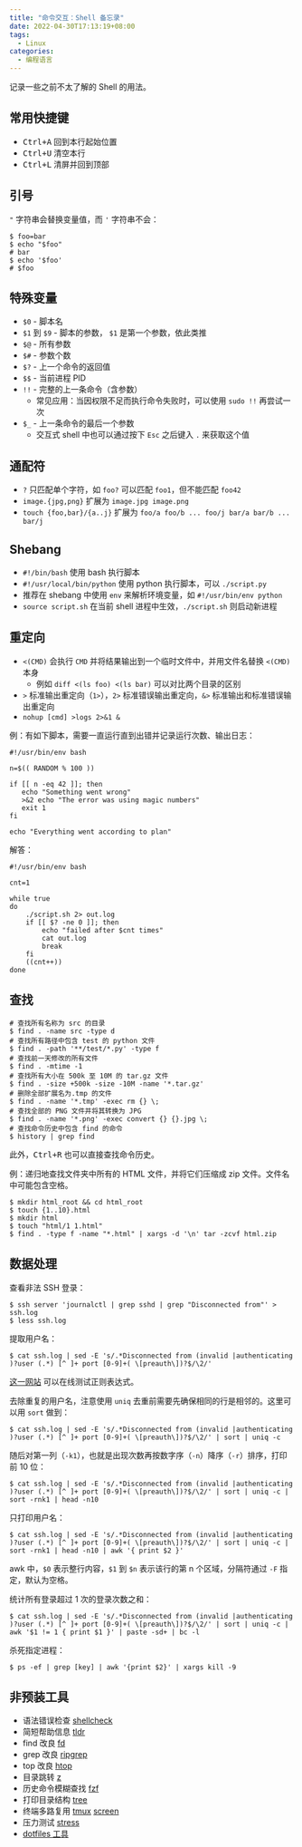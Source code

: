 ```yaml
---
title: "命令交互：Shell 备忘录"
date: 2022-04-30T17:13:19+08:00
tags:
  - Linux
categories:
  - 编程语言
---
```


记录一些之前不太了解的 Shell 的用法。

<!--more-->

## 常用快捷键
- <kbd>Ctrl+A</kbd> 回到本行起始位置
- <kbd>Ctrl+U</kbd> 清空本行
- <kbd>Ctrl+L</kbd> 清屏并回到顶部

## 引号
`"` 字符串会替换变量值，而 `'` 字符串不会：
```shell
$ foo=bar
$ echo "$foo"
# bar
$ echo '$foo'
# $foo
```

## 特殊变量
-   `$0` - 脚本名
-   `$1` 到 `$9` - 脚本的参数， `$1` 是第一个参数，依此类推
-   `$@` - 所有参数
-   `$#` - 参数个数
-   `$?` - 上一个命令的返回值
-   `$$` - 当前进程 PID
-   `!!` - 完整的上一条命令（含参数）
	- 常见应用：当因权限不足而执行命令失败时，可以使用 `sudo !!` 再尝试一次
-   `$_` - 上一条命令的最后一个参数
	- 交互式 shell 中也可以通过按下 `Esc` 之后键入 `.` 来获取这个值

## 通配符
- `?` 只匹配单个字符，如 `foo?` 可以匹配 `foo1`，但不能匹配 `foo42`
- `image.{jpg,png}` 扩展为 `image.jpg image.png`
- `touch {foo,bar}/{a..j}` 扩展为 `foo/a foo/b ... foo/j bar/a bar/b ... bar/j`

## Shebang
- `#!/bin/bash` 使用 bash 执行脚本
- `#!/usr/local/bin/python` 使用 python 执行脚本，可以 `./script.py`
- 推荐在 shebang 中使用 `env` 来解析环境变量，如 `#!/usr/bin/env python`
- `source script.sh` 在当前 shell 进程中生效，`./script.sh` 则启动新进程

## 重定向
- `<(CMD)` 会执行 `CMD` 并将结果输出到一个临时文件中，并用文件名替换 `<(CMD)` 本身
	- 例如 `diff <(ls foo) <(ls bar)` 可以对比两个目录的区别
- `>` 标准输出重定向（`1>`），`2>` 标准错误输出重定向，`&>` 标准输出和标准错误输出重定向
- `nohup [cmd] >logs 2>&1 &`

例：有如下脚本，需要一直运行直到出错并记录运行次数、输出日志：
```shell
#!/usr/bin/env bash

n=$(( RANDOM % 100 ))

if [[ n -eq 42 ]]; then
   echo "Something went wrong"
   >&2 echo "The error was using magic numbers"
   exit 1
fi

echo "Everything went according to plan"
```

解答：
```shell
#!/usr/bin/env bash

cnt=1

while true
do
    ./script.sh 2> out.log
    if [[ $? -ne 0 ]]; then
        echo "failed after $cnt times"
        cat out.log
        break
    fi
    ((cnt++))
done
```

## 查找
```shell
# 查找所有名称为 src 的目录
$ find . -name src -type d
# 查找所有路径中包含 test 的 python 文件
$ find . -path '**/test/*.py' -type f
# 查找前一天修改的所有文件
$ find . -mtime -1
# 查找所有大小在 500k 至 10M 的 tar.gz 文件
$ find . -size +500k -size -10M -name '*.tar.gz'
# 删除全部扩展名为.tmp 的文件
$ find . -name '*.tmp' -exec rm {} \;
# 查找全部的 PNG 文件并将其转换为 JPG
$ find . -name '*.png' -exec convert {} {}.jpg \;
# 查找命令历史中包含 find 的命令
$ history | grep find
```

此外，<kbd>Ctrl+R</kbd> 也可以直接查找命令历史。

例：递归地查找文件夹中所有的 HTML 文件，并将它们压缩成 zip 文件。文件名中可能包含空格。

```shell
$ mkdir html_root && cd html_root
$ touch {1..10}.html
$ mkdir html
$ touch "html/1 1.html"
$ find . -type f -name "*.html" | xargs -d '\n' tar -zcvf html.zip
```

## 数据处理
查看非法 SSH 登录：
```shell
$ ssh server 'journalctl | grep sshd | grep "Disconnected from"' > ssh.log
$ less ssh.log
```
提取用户名：
```shell
$ cat ssh.log | sed -E 's/.*Disconnected from (invalid |authenticating )?user (.*) [^ ]+ port [0-9]+( \[preauth\])?$/\2/'
```
[这一网站](https://regex101.com) 可以在线测试正则表达式。

去除重复的用户名，注意使用 `uniq` 去重前需要先确保相同的行是相邻的。这里可以用 `sort` 做到：
```shell
$ cat ssh.log | sed -E 's/.*Disconnected from (invalid |authenticating )?user (.*) [^ ]+ port [0-9]+( \[preauth\])?$/\2/' | sort | uniq -c
```
随后对第一列（`-k1`），也就是出现次数再按数字序（`-n`）降序（`-r`）排序，打印前 10 位：
```shell
$ cat ssh.log | sed -E 's/.*Disconnected from (invalid |authenticating )?user (.*) [^ ]+ port [0-9]+( \[preauth\])?$/\2/' | sort | uniq -c | sort -rnk1 | head -n10
```
只打印用户名：
```shell
$ cat ssh.log | sed -E 's/.*Disconnected from (invalid |authenticating )?user (.*) [^ ]+ port [0-9]+( \[preauth\])?$/\2/' | sort | uniq -c | sort -rnk1 | head -n10 | awk '{ print $2 }'
```
awk 中，`$0` 表示整行内容，`$1` 到 `$n` 表示该行的第 n 个区域，分隔符通过 `-F` 指定，默认为空格。

统计所有登录超过 1 次的登录次数之和：
```shell
$ cat ssh.log | sed -E 's/.*Disconnected from (invalid |authenticating )?user (.*) [^ ]+ port [0-9]+( \[preauth\])?$/\2/' | sort | uniq -c | awk '$1 != 1 { print $1 }' | paste -sd+ | bc -l
```

杀死指定进程：

```shell
$ ps -ef | grep [key] | awk '{print $2}' | xargs kill -9
```

## 非预装工具

- 语法错误检查 [shellcheck](https://github.com/koalaman/shellcheck)
- 简短帮助信息 [tldr](https://github.com/tldr-pages/tldr)
- find 改良 [fd](https://github.com/sharkdp/fd)
- grep 改良 [ripgrep](https://github.com/BurntSushi/ripgrep)
- top 改良 [htop](https://htop.dev)
- 目录跳转 [z](https://github.com/rupa/z)
- 历史命令模糊查找 [fzf](https://github.com/junegunn/fzf)
- 打印目录结构 [tree](https://linux.die.net/man/1/tree)
- 终端多路复用 [tmux](https://www.man7.org/linux/man-pages/man1/tmux.1.html) [screen](https://www.man7.org/linux/man-pages/man1/screen.1.html)
- 压力测试 [stress](https://linux.die.net/man/1/stress)
- [dotfiles 工具](https://dotfiles.github.io/utilities/)
